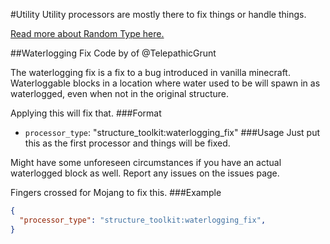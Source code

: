 #Utility
Utility processors are mostly there to fix things or handle things.

[Read more about Random Type here.](doc/random_type.md)

##Waterlogging Fix
Code by of @TelepathicGrunt

The waterlogging fix is a fix to a bug introduced in vanilla minecraft. Waterloggable blocks in a location where water used to be will spawn in as waterlogged, even when not in the original structure.

Applying this will fix that.
###Format
* `processor_type`: "structure_toolkit:waterlogging_fix"
###Usage
Just put this as the first processor and things will be fixed.

Might have some unforeseen circumstances if you have an actual waterlogged block as well. Report any issues on the issues page.

Fingers crossed for Mojang to fix this.
###Example
```json
{
  "processor_type": "structure_toolkit:waterlogging_fix",
}
```